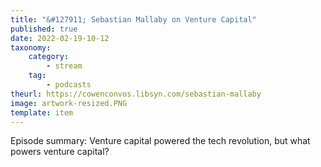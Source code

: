 ```yaml
---
title: "&#127911; Sebastian Mallaby on Venture Capital"
published: true
date: 2022-02-19-10-12
taxonomy:
    category:
        - stream
    tag:
        - podcasts
theurl: https://cowenconvos.libsyn.com/sebastian-mallaby
image: artwork-resized.PNG
template: item
---
```


Episode summary: Venture capital powered the tech revolution, but what powers venture capital?
